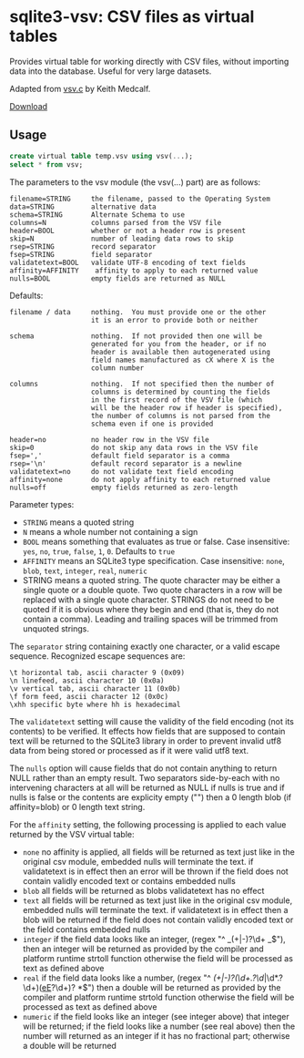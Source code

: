 # sqlite3-vsv: CSV files as virtual tables

Provides virtual table for working directly with CSV files, without importing data into the database. Useful for very large datasets.

Adapted from [vsv.c](http://www.dessus.com/files/vsv.c) by Keith Medcalf.

[Download](https://github.com/nalgeon/sqlean/releases/latest)

## Usage

```sql
create virtual table temp.vsv using vsv(...);
select * from vsv;
```

The parameters to the vsv module (the vsv(...) part) are as follows:

```
filename=STRING     the filename, passed to the Operating System
data=STRING         alternative data
schema=STRING       Alternate Schema to use
columns=N           columns parsed from the VSV file
header=BOOL         whether or not a header row is present
skip=N              number of leading data rows to skip
rsep=STRING         record separator
fsep=STRING         field separator
validatetext=BOOL   validate UTF-8 encoding of text fields
affinity=AFFINITY    affinity to apply to each returned value
nulls=BOOL          empty fields are returned as NULL
```

Defaults:

```
filename / data     nothing.  You must provide one or the other
                    it is an error to provide both or neither

schema              nothing.  If not provided then one will be
                    generated for you from the header, or if no
                    header is available then autogenerated using
                    field names manufactured as cX where X is the
                    column number

columns             nothing.  If not specified then the number of
                    columns is determined by counting the fields
                    in the first record of the VSV file (which
                    will be the header row if header is specified),
                    the number of columns is not parsed from the
                    schema even if one is provided

header=no           no header row in the VSV file
skip=0              do not skip any data rows in the VSV file
fsep=','            default field separator is a comma
rsep='\n'           default record separator is a newline
validatetext=no     do not validate text field encoding
affinity=none       do not apply affinity to each returned value
nulls=off           empty fields returned as zero-length
```

Parameter types:

-   `STRING` means a quoted string
-   `N` means a whole number not containing a sign
-   `BOOL` means something that evaluates as true or false. Case insensitive: `yes`, `no`, `true`, `false`, `1`, `0`. Defaults to `true`
-   `AFFINITY` means an SQLite3 type specification. Case insensitive: `none`, `blob`, `text`, `integer`, `real`, `numeric`
-   STRING means a quoted string. The quote character may be either
    a single quote or a double quote. Two quote characters in a row
    will be replaced with a single quote character. STRINGS do not
    need to be quoted if it is obvious where they begin and end
    (that is, they do not contain a comma). Leading and trailing
    spaces will be trimmed from unquoted strings.

The `separator` string containing exactly one character, or a valid
escape sequence. Recognized escape sequences are:

```
\t horizontal tab, ascii character 9 (0x09)
\n linefeed, ascii character 10 (0x0a)
\v vertical tab, ascii character 11 (0x0b)
\f form feed, ascii character 12 (0x0c)
\xhh specific byte where hh is hexadecimal
```

The `validatetext` setting will cause the validity of the field
encoding (not its contents) to be verified. It effects how
fields that are supposed to contain text will be returned to
the SQLite3 library in order to prevent invalid utf8 data from
being stored or processed as if it were valid utf8 text.

The `nulls` option will cause fields that do not contain anything
to return NULL rather than an empty result. Two separators
side-by-each with no intervening characters at all will be
returned as NULL if nulls is true and if nulls is false or
the contents are explicity empty ("") then a 0 length blob
(if affinity=blob) or 0 length text string.

For the `affinity` setting, the following processing is applied to
each value returned by the VSV virtual table:

-   `none` no affinity is applied, all fields will be
    returned as text just like in the original
    csv module, embedded nulls will terminate
    the text. if validatetext is in effect then
    an error will be thrown if the field does
    not contain validly encoded text or contains
    embedded nulls
-   `blob` all fields will be returned as blobs
    validatetext has no effect
-   `text` all fields will be returned as text just
    like in the original csv module, embedded
    nulls will terminate the text.
    if validatetext is in effect then a blob
    will be returned if the field does not
    contain validly encoded text or the field
    contains embedded nulls
-   `integer` if the field data looks like an integer,
    (regex "^ _(\+|-)?\d+ _$"),
    then an integer will be returned as
    provided by the compiler and platform
    runtime strtoll function
    otherwise the field will be processed as
    text as defined above
-   `real` if the field data looks like a number,
    (regex "^ _(\+|-)?(\d+\.?\d_|\d*\.?\d+)([eE](+|-)?\d+)? *$")
    then a double will be returned as
    provided by the compiler and platform
    runtime strtold function otherwise the
    field will be processed as text as
    defined above
-   `numeric` if the field looks like an integer
    (see integer above) that integer will be
    returned; if the field looks like a number
    (see real above) then the number will
    returned as an integer if it has no
    fractional part; otherwise a double will be returned
